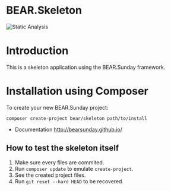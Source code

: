 # BEAR.Skeleton
![Static Analysis](https://github.com/bearsunday/BEAR.Skeleton/workflows/Static%20Analysis/badge.svg)

# Introduction

This is a skeleton application using the BEAR.Sunday framework.


# Installation using Composer

To create your new BEAR.Sunday project:

```
composer create-project bear/skeleton path/to/install
```

* Documentation http://bearsunday.github.io/

## How to test the skeleton itself

1. Make sure every files are commited.
2. Run `composer update` to emulate `create-project`.
3. See the created project files.
4. Run `git reset --hard HEAD` to be recovered.
